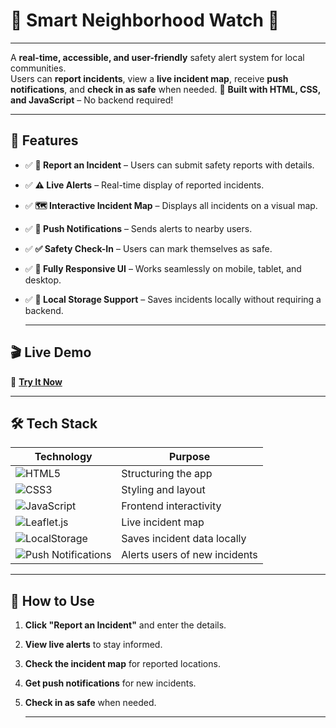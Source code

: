  
# 🚨 Smart Neighborhood Watch 🏡

---
A **real-time, accessible, and user-friendly** safety alert system for local communities.  
Users can **report incidents**, view a **live incident map**, receive **push notifications**, and **check in as safe** when needed. 
🚀 **Built with HTML, CSS, and JavaScript** – No backend required!

---
## 🌟 Features
- ✅ **📢 Report an Incident** – Users can submit safety reports with details.
- ✅ **⚠️ Live Alerts** – Real-time display of reported incidents.
- ✅ **🗺️ Interactive Incident Map** – Displays all incidents on a visual map.
- ✅ **🔔 Push Notifications** – Sends alerts to nearby users.
- ✅ **✅ Safety Check-In** – Users can mark themselves as safe.
- ✅ **📱 Fully Responsive UI** – Works seamlessly on mobile, tablet, and desktop.
- ✅ **💾 Local Storage Support** – Saves incidents locally without requiring a backend.

  ---
## 🎬 Live Demo 

🔗 **[Try It Now](https://your-github-username.github.io/community-safety-alert/)**  

---
## 🛠 Tech Stack 
| Technology | Purpose |
|------------|---------|
| ![HTML5](https://img.shields.io/badge/HTML5-E34F26?style=for-the-badge&logo=html5&logoColor=white) | Structuring the app |
| ![CSS3](https://img.shields.io/badge/CSS3-1572B6?style=for-the-badge&logo=css3&logoColor=white) | Styling and layout |
| ![JavaScript](https://img.shields.io/badge/JavaScript-F7DF1E?style=for-the-badge&logo=javascript&logoColor=black) | Frontend interactivity |
| ![Leaflet.js](https://img.shields.io/badge/Leaflet.js-199900?style=for-the-badge&logo=leaflet&logoColor=white) | Live incident map |
| ![LocalStorage](https://img.shields.io/badge/LocalStorage-0000FF?style=for-the-badge) | Saves incident data locally |
| ![Push Notifications](https://img.shields.io/badge/Push%20Notifications-FF4500?style=for-the-badge) | Alerts users of new incidents |

---
## 🚀 How to Use
1. **Click "Report an Incident"** and enter the details.  
2. **View live alerts** to stay informed.  
3. **Check the incident map** for reported locations.  
4. **Get push notifications** for new incidents.  
5. **Check in as safe** when needed.

   ---
